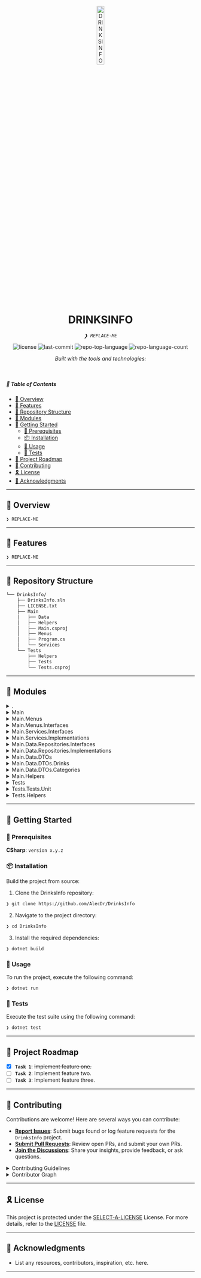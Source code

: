﻿<p align="center">
  <img src="https://img.icons8.com/?size=512&id=55494&format=png" width="20%" alt="DRINKSINFO-logo">
</p>
<p align="center">
    <h1 align="center">DRINKSINFO</h1>
</p>
<p align="center">
    <em><code>❯ REPLACE-ME</code></em>
</p>
<p align="center">
	<img src="https://img.shields.io/github/license/AlecDr/DrinksInfo?style=flat&logo=opensourceinitiative&logoColor=white&color=0080ff" alt="license">
	<img src="https://img.shields.io/github/last-commit/AlecDr/DrinksInfo?style=flat&logo=git&logoColor=white&color=0080ff" alt="last-commit">
	<img src="https://img.shields.io/github/languages/top/AlecDr/DrinksInfo?style=flat&color=0080ff" alt="repo-top-language">
	<img src="https://img.shields.io/github/languages/count/AlecDr/DrinksInfo?style=flat&color=0080ff" alt="repo-language-count">
</p>
<p align="center">
		<em>Built with the tools and technologies:</em>
</p>
<p align="center">
	</p>

<br>

##### 🔗 Table of Contents

- [📍 Overview](#-overview)
- [👾 Features](#-features)
- [📂 Repository Structure](#-repository-structure)
- [🧩 Modules](#-modules)
- [🚀 Getting Started](#-getting-started)
    - [🔖 Prerequisites](#-prerequisites)
    - [📦 Installation](#-installation)
    - [🤖 Usage](#-usage)
    - [🧪 Tests](#-tests)
- [📌 Project Roadmap](#-project-roadmap)
- [🤝 Contributing](#-contributing)
- [🎗 License](#-license)
- [🙌 Acknowledgments](#-acknowledgments)

---

## 📍 Overview

<code>❯ REPLACE-ME</code>

---

## 👾 Features

<code>❯ REPLACE-ME</code>

---

## 📂 Repository Structure

```sh
└── DrinksInfo/
    ├── DrinksInfo.sln
    ├── LICENSE.txt
    ├── Main
    │   ├── Data
    │   ├── Helpers
    │   ├── Main.csproj
    │   ├── Menus
    │   ├── Program.cs
    │   └── Services
    └── Tests
        ├── Helpers
        ├── Tests
        └── Tests.csproj
```

---

## 🧩 Modules

<details closed><summary>.</summary>

| File | Summary |
| --- | --- |
| [LICENSE.txt](https://github.com/AlecDr/DrinksInfo/blob/main/LICENSE.txt) | <code>❯ REPLACE-ME</code> |
| [DrinksInfo.sln](https://github.com/AlecDr/DrinksInfo/blob/main/DrinksInfo.sln) | <code>❯ REPLACE-ME</code> |

</details>

<details closed><summary>Main</summary>

| File | Summary |
| --- | --- |
| [Main.csproj](https://github.com/AlecDr/DrinksInfo/blob/main/Main/Main.csproj) | <code>❯ REPLACE-ME</code> |
| [Program.cs](https://github.com/AlecDr/DrinksInfo/blob/main/Main/Program.cs) | <code>❯ REPLACE-ME</code> |

</details>

<details closed><summary>Main.Menus</summary>

| File | Summary |
| --- | --- |
| [DrinkDetailsScreen.cs](https://github.com/AlecDr/DrinksInfo/blob/main/Main/Menus/DrinkDetailsScreen.cs) | <code>❯ REPLACE-ME</code> |
| [MainMenu.cs](https://github.com/AlecDr/DrinksInfo/blob/main/Main/Menus/MainMenu.cs) | <code>❯ REPLACE-ME</code> |
| [DrinksScreen.cs](https://github.com/AlecDr/DrinksInfo/blob/main/Main/Menus/DrinksScreen.cs) | <code>❯ REPLACE-ME</code> |
| [CategoriesScreen.cs](https://github.com/AlecDr/DrinksInfo/blob/main/Main/Menus/CategoriesScreen.cs) | <code>❯ REPLACE-ME</code> |

</details>

<details closed><summary>Main.Menus.Interfaces</summary>

| File | Summary |
| --- | --- |
| [IScreen.cs](https://github.com/AlecDr/DrinksInfo/blob/main/Main/Menus/Interfaces/IScreen.cs) | <code>❯ REPLACE-ME</code> |

</details>

<details closed><summary>Main.Services.Interfaces</summary>

| File | Summary |
| --- | --- |
| [IDrinksService.cs](https://github.com/AlecDr/DrinksInfo/blob/main/Main/Services/Interfaces/IDrinksService.cs) | <code>❯ REPLACE-ME</code> |

</details>

<details closed><summary>Main.Services.Implementations</summary>

| File | Summary |
| --- | --- |
| [DrinksService.cs](https://github.com/AlecDr/DrinksInfo/blob/main/Main/Services/Implementations/DrinksService.cs) | <code>❯ REPLACE-ME</code> |

</details>

<details closed><summary>Main.Data.Repositories.Interfaces</summary>

| File | Summary |
| --- | --- |
| [IImagesRepository.cs](https://github.com/AlecDr/DrinksInfo/blob/main/Main/Data/Repositories/Interfaces/IImagesRepository.cs) | <code>❯ REPLACE-ME</code> |
| [ICategoryRepository.cs](https://github.com/AlecDr/DrinksInfo/blob/main/Main/Data/Repositories/Interfaces/ICategoryRepository.cs) | <code>❯ REPLACE-ME</code> |
| [IDrinkRepository.cs](https://github.com/AlecDr/DrinksInfo/blob/main/Main/Data/Repositories/Interfaces/IDrinkRepository.cs) | <code>❯ REPLACE-ME</code> |

</details>

<details closed><summary>Main.Data.Repositories.Implementations</summary>

| File | Summary |
| --- | --- |
| [DrinkRepository.cs](https://github.com/AlecDr/DrinksInfo/blob/main/Main/Data/Repositories/Implementations/DrinkRepository.cs) | <code>❯ REPLACE-ME</code> |
| [CategoryRepository.cs](https://github.com/AlecDr/DrinksInfo/blob/main/Main/Data/Repositories/Implementations/CategoryRepository.cs) | <code>❯ REPLACE-ME</code> |
| [ImagesRepository.cs](https://github.com/AlecDr/DrinksInfo/blob/main/Main/Data/Repositories/Implementations/ImagesRepository.cs) | <code>❯ REPLACE-ME</code> |

</details>

<details closed><summary>Main.Data.DTOs</summary>

| File | Summary |
| --- | --- |
| [RootResponseDTO.cs](https://github.com/AlecDr/DrinksInfo/blob/main/Main/Data/DTOs/RootResponseDTO.cs) | <code>❯ REPLACE-ME</code> |

</details>

<details closed><summary>Main.Data.DTOs.Drinks</summary>

| File | Summary |
| --- | --- |
| [DrinkSimplifiedDTO.cs](https://github.com/AlecDr/DrinksInfo/blob/main/Main/Data/DTOs/Drinks/DrinkSimplifiedDTO.cs) | <code>❯ REPLACE-ME</code> |
| [DrinkCompleteDTO.cs](https://github.com/AlecDr/DrinksInfo/blob/main/Main/Data/DTOs/Drinks/DrinkCompleteDTO.cs) | <code>❯ REPLACE-ME</code> |

</details>

<details closed><summary>Main.Data.DTOs.Categories</summary>

| File | Summary |
| --- | --- |
| [CategoryDTO.cs](https://github.com/AlecDr/DrinksInfo/blob/main/Main/Data/DTOs/Categories/CategoryDTO.cs) | <code>❯ REPLACE-ME</code> |

</details>

<details closed><summary>Main.Helpers</summary>

| File | Summary |
| --- | --- |
| [DrinksInfoHelper.cs](https://github.com/AlecDr/DrinksInfo/blob/main/Main/Helpers/DrinksInfoHelper.cs) | <code>❯ REPLACE-ME</code> |
| [ConsoleHelper.cs](https://github.com/AlecDr/DrinksInfo/blob/main/Main/Helpers/ConsoleHelper.cs) | <code>❯ REPLACE-ME</code> |

</details>

<details closed><summary>Tests</summary>

| File | Summary |
| --- | --- |
| [Tests.csproj](https://github.com/AlecDr/DrinksInfo/blob/main/Tests/Tests.csproj) | <code>❯ REPLACE-ME</code> |

</details>

<details closed><summary>Tests.Tests.Unit</summary>

| File | Summary |
| --- | --- |
| [DrinksServiceTests.cs](https://github.com/AlecDr/DrinksInfo/blob/main/Tests/Tests/Unit/DrinksServiceTests.cs) | <code>❯ REPLACE-ME</code> |
| [CategoryRepositoryTests.cs](https://github.com/AlecDr/DrinksInfo/blob/main/Tests/Tests/Unit/CategoryRepositoryTests.cs) | <code>❯ REPLACE-ME</code> |
| [DrinkRepositoryTests.cs](https://github.com/AlecDr/DrinksInfo/blob/main/Tests/Tests/Unit/DrinkRepositoryTests.cs) | <code>❯ REPLACE-ME</code> |
| [ImagesRepositoryTests.cs](https://github.com/AlecDr/DrinksInfo/blob/main/Tests/Tests/Unit/ImagesRepositoryTests.cs) | <code>❯ REPLACE-ME</code> |

</details>

<details closed><summary>Tests.Helpers</summary>

| File | Summary |
| --- | --- |
| [StaticDrinksJsonHttpMessageHandler.cs](https://github.com/AlecDr/DrinksInfo/blob/main/Tests/Helpers/StaticDrinksJsonHttpMessageHandler.cs) | <code>❯ REPLACE-ME</code> |

</details>

---

## 🚀 Getting Started

### 🔖 Prerequisites

**CSharp**: `version x.y.z`

### 📦 Installation

Build the project from source:

1. Clone the DrinksInfo repository:
```sh
❯ git clone https://github.com/AlecDr/DrinksInfo
```

2. Navigate to the project directory:
```sh
❯ cd DrinksInfo
```

3. Install the required dependencies:
```sh
❯ dotnet build
```

### 🤖 Usage

To run the project, execute the following command:

```sh
❯ dotnet run
```

### 🧪 Tests

Execute the test suite using the following command:

```sh
❯ dotnet test
```

---

## 📌 Project Roadmap

- [X] **`Task 1`**: <strike>Implement feature one.</strike>
- [ ] **`Task 2`**: Implement feature two.
- [ ] **`Task 3`**: Implement feature three.

---

## 🤝 Contributing

Contributions are welcome! Here are several ways you can contribute:

- **[Report Issues](https://github.com/AlecDr/DrinksInfo/issues)**: Submit bugs found or log feature requests for the `DrinksInfo` project.
- **[Submit Pull Requests](https://github.com/AlecDr/DrinksInfo/blob/main/CONTRIBUTING.md)**: Review open PRs, and submit your own PRs.
- **[Join the Discussions](https://github.com/AlecDr/DrinksInfo/discussions)**: Share your insights, provide feedback, or ask questions.

<details closed>
<summary>Contributing Guidelines</summary>

1. **Fork the Repository**: Start by forking the project repository to your github account.
2. **Clone Locally**: Clone the forked repository to your local machine using a git client.
   ```sh
   git clone https://github.com/AlecDr/DrinksInfo
   ```
3. **Create a New Branch**: Always work on a new branch, giving it a descriptive name.
   ```sh
   git checkout -b new-feature-x
   ```
4. **Make Your Changes**: Develop and test your changes locally.
5. **Commit Your Changes**: Commit with a clear message describing your updates.
   ```sh
   git commit -m 'Implemented new feature x.'
   ```
6. **Push to github**: Push the changes to your forked repository.
   ```sh
   git push origin new-feature-x
   ```
7. **Submit a Pull Request**: Create a PR against the original project repository. Clearly describe the changes and their motivations.
8. **Review**: Once your PR is reviewed and approved, it will be merged into the main branch. Congratulations on your contribution!
</details>

<details closed>
<summary>Contributor Graph</summary>
<br>
<p align="left">
   <a href="https://github.com{/AlecDr/DrinksInfo/}graphs/contributors">
      <img src="https://contrib.rocks/image?repo=AlecDr/DrinksInfo">
   </a>
</p>
</details>

---

## 🎗 License

This project is protected under the [SELECT-A-LICENSE](https://choosealicense.com/licenses) License. For more details, refer to the [LICENSE](https://choosealicense.com/licenses/) file.

---

## 🙌 Acknowledgments

- List any resources, contributors, inspiration, etc. here.

---